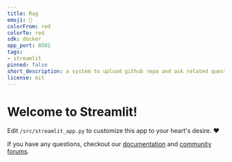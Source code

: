```yaml
---
title: Rag
emoji: 🚀
colorFrom: red
colorTo: red
sdk: docker
app_port: 8501
tags:
- streamlit
pinned: false
short_description: a system to upload github repo and ask related questions.
license: mit
---
```


# Welcome to Streamlit!

Edit `/src/streamlit_app.py` to customize this app to your heart's desire. :heart:

If you have any questions, checkout our [documentation](https://docs.streamlit.io) and [community
forums](https://discuss.streamlit.io).
